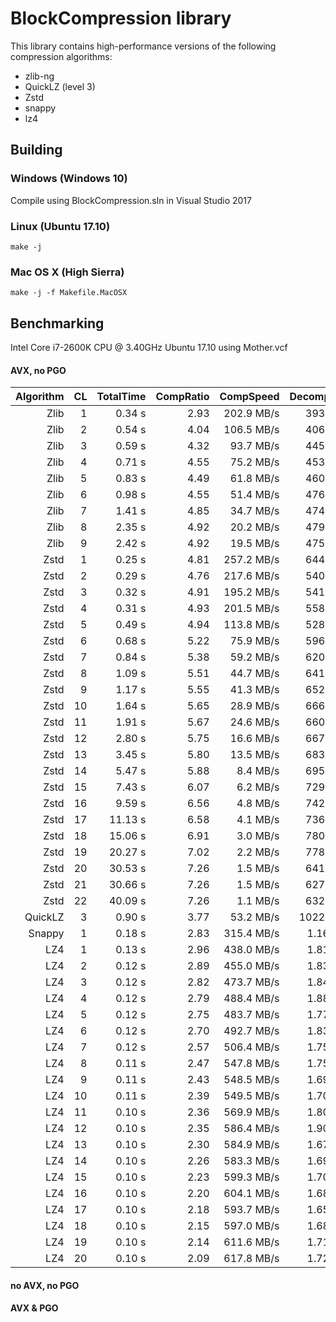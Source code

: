 # BlockCompression library

This library contains high-performance versions of the following compression algorithms:

* zlib-ng
* QuickLZ (level 3)
* Zstd
* snappy
* lz4

## Building

### Windows (Windows 10)

Compile using BlockCompression.sln in Visual Studio 2017

### Linux (Ubuntu 17.10)

```
make -j
```

### Mac OS X (High Sierra)

```
make -j -f Makefile.MacOSX
```

## Benchmarking

Intel Core i7-2600K CPU @ 3.40GHz
Ubuntu 17.10
using Mother.vcf

#### AVX, no PGO

Algorithm | CL | TotalTime | CompRatio |  CompSpeed | DecompSpeed | Speed% | Ratio% | SpRank | CrRank |
---------:|---:|----------:|----------:|-----------:|------------:|-------:|-------:|-------:|-------:|
Zlib      |  1 |    0.34 s |      2.93 | 202.9 MB/s |  393.2 MB/s |  1.000 |  1.000 |     26 |     33 |
Zlib      |  2 |    0.54 s |      4.04 | 106.5 MB/s |  406.7 MB/s |  0.631 |  1.379 |     28 |     30 |
Zlib      |  3 |    0.59 s |      4.32 |  93.7 MB/s |  445.3 MB/s |  0.579 |  1.473 |     29 |     29 |
Zlib      |  4 |    0.71 s |      4.55 |  75.2 MB/s |  453.7 MB/s |  0.482 |  1.553 |     31 |     27 |
Zlib      |  5 |    0.83 s |      4.49 |  61.8 MB/s |  460.2 MB/s |  0.407 |  1.530 |     32 |     28 |
Zlib      |  6 |    0.98 s |      4.55 |  51.4 MB/s |  476.4 MB/s |  0.347 |  1.554 |     35 |     26 |
Zlib      |  7 |    1.41 s |      4.85 |  34.7 MB/s |  474.7 MB/s |  0.241 |  1.654 |     38 |     23 |
Zlib      |  8 |    2.35 s |      4.92 |  20.2 MB/s |  479.2 MB/s |  0.145 |  1.679 |     41 |     21 |
Zlib      |  9 |    2.42 s |      4.92 |  19.5 MB/s |  475.8 MB/s |  0.140 |  1.679 |     42 |     20 |
Zstd      |  1 |    0.25 s |      4.81 | 257.2 MB/s |  644.7 MB/s |  1.374 |  1.642 |     22 |     24 |
Zstd      |  2 |    0.29 s |      4.76 | 217.6 MB/s |  540.7 MB/s |  1.160 |  1.623 |     23 |     25 |
Zstd      |  3 |    0.32 s |      4.91 | 195.2 MB/s |  541.0 MB/s |  1.072 |  1.674 |     25 |     22 |
Zstd      |  4 |    0.31 s |      4.93 | 201.5 MB/s |  558.1 MB/s |  1.106 |  1.682 |     24 |     19 |
Zstd      |  5 |    0.49 s |      4.94 | 113.8 MB/s |  528.6 MB/s |  0.700 |  1.686 |     27 |     18 |
Zstd      |  6 |    0.68 s |      5.22 |  75.9 MB/s |  596.5 MB/s |  0.503 |  1.780 |     30 |     17 |
Zstd      |  7 |    0.84 s |      5.38 |  59.2 MB/s |  620.5 MB/s |  0.404 |  1.835 |     33 |     16 |
Zstd      |  8 |    1.09 s |      5.51 |  44.7 MB/s |  641.9 MB/s |  0.313 |  1.879 |     36 |     15 |
Zstd      |  9 |    1.17 s |      5.55 |  41.3 MB/s |  652.4 MB/s |  0.290 |  1.894 |     37 |     14 |
Zstd      | 10 |    1.64 s |      5.65 |  28.9 MB/s |  666.9 MB/s |  0.207 |  1.926 |     39 |     13 |
Zstd      | 11 |    1.91 s |      5.67 |  24.6 MB/s |  660.5 MB/s |  0.178 |  1.933 |     40 |     12 |
Zstd      | 12 |    2.80 s |      5.75 |  16.6 MB/s |  667.7 MB/s |  0.121 |  1.962 |     43 |     11 |
Zstd      | 13 |    3.45 s |      5.80 |  13.5 MB/s |  683.3 MB/s |  0.099 |  1.978 |     44 |     10 |
Zstd      | 14 |    5.47 s |      5.88 |   8.4 MB/s |  695.9 MB/s |  0.062 |  2.007 |     45 |      9 |
Zstd      | 15 |    7.43 s |      6.07 |   6.2 MB/s |  729.6 MB/s |  0.046 |  2.072 |     46 |      8 |
Zstd      | 16 |    9.59 s |      6.56 |   4.8 MB/s |  742.7 MB/s |  0.035 |  2.236 |     47 |      7 |
Zstd      | 17 |   11.13 s |      6.58 |   4.1 MB/s |  736.7 MB/s |  0.031 |  2.245 |     48 |      6 |
Zstd      | 18 |   15.06 s |      6.91 |   3.0 MB/s |  780.5 MB/s |  0.023 |  2.358 |     49 |      5 |
Zstd      | 19 |   20.27 s |      7.02 |   2.2 MB/s |  778.8 MB/s |  0.017 |  2.396 |     50 |      4 |
Zstd      | 20 |   30.53 s |      7.26 |   1.5 MB/s |  641.1 MB/s |  0.011 |  2.476 |     51 |      3 |
Zstd      | 21 |   30.66 s |      7.26 |   1.5 MB/s |  627.3 MB/s |  0.011 |  2.476 |     52 |      2 |
Zstd      | 22 |   40.09 s |      7.26 |   1.1 MB/s |  632.1 MB/s |  0.008 |  2.476 |     53 |      1 |
QuickLZ   |  3 |    0.90 s |      3.77 |  53.2 MB/s | 1022.6 MB/s |  0.378 |  1.287 |     34 |     31 |
Snappy    |  1 |    0.18 s |      2.83 | 315.4 MB/s |  1.165 GB/s |  1.864 |  0.966 |     21 |     35 |
LZ4       |  1 |    0.13 s |      2.96 | 438.0 MB/s |  1.812 GB/s |  2.647 |  1.009 |     20 |     32 |
LZ4       |  2 |    0.12 s |      2.89 | 455.0 MB/s |  1.837 GB/s |  2.738 |  0.985 |     19 |     34 |
LZ4       |  3 |    0.12 s |      2.82 | 473.7 MB/s |  1.844 GB/s |  2.831 |  0.963 |     18 |     36 |
LZ4       |  4 |    0.12 s |      2.79 | 488.4 MB/s |  1.880 GB/s |  2.912 |  0.950 |     16 |     37 |
LZ4       |  5 |    0.12 s |      2.75 | 483.7 MB/s |  1.770 GB/s |  2.853 |  0.938 |     17 |     38 |
LZ4       |  6 |    0.12 s |      2.70 | 492.7 MB/s |  1.837 GB/s |  2.919 |  0.922 |     15 |     39 |
LZ4       |  7 |    0.12 s |      2.57 | 506.4 MB/s |  1.756 GB/s |  2.953 |  0.876 |     14 |     40 |
LZ4       |  8 |    0.11 s |      2.47 | 547.8 MB/s |  1.751 GB/s |  3.136 |  0.843 |     11 |     41 |
LZ4       |  9 |    0.11 s |      2.43 | 548.5 MB/s |  1.691 GB/s |  3.113 |  0.828 |     13 |     42 |
LZ4       | 10 |    0.11 s |      2.39 | 549.5 MB/s |  1.708 GB/s |  3.125 |  0.816 |     12 |     43 |
LZ4       | 11 |    0.10 s |      2.36 | 569.9 MB/s |  1.802 GB/s |  3.255 |  0.803 |     10 |     44 |
LZ4       | 12 |    0.10 s |      2.35 | 586.4 MB/s |  1.907 GB/s |  3.371 |  0.802 |      3 |     45 |
LZ4       | 13 |    0.10 s |      2.30 | 584.9 MB/s |  1.678 GB/s |  3.261 |  0.785 |      9 |     46 |
LZ4       | 14 |    0.10 s |      2.26 | 583.3 MB/s |  1.694 GB/s |  3.263 |  0.772 |      8 |     47 |
LZ4       | 15 |    0.10 s |      2.23 | 599.3 MB/s |  1.701 GB/s |  3.333 |  0.761 |      5 |     48 |
LZ4       | 16 |    0.10 s |      2.20 | 604.1 MB/s |  1.688 GB/s |  3.346 |  0.749 |      4 |     49 |
LZ4       | 17 |    0.10 s |      2.18 | 593.7 MB/s |  1.655 GB/s |  3.286 |  0.745 |      7 |     50 |
LZ4       | 18 |    0.10 s |      2.15 | 597.0 MB/s |  1.682 GB/s |  3.312 |  0.732 |      6 |     51 |
LZ4       | 19 |    0.10 s |      2.14 | 611.6 MB/s |  1.710 GB/s |  3.388 |  0.729 |      2 |     52 |
LZ4       | 20 |    0.10 s |      2.09 | 617.8 MB/s |  1.723 GB/s |  3.420 |  0.714 |      1 |     53 |

#### no AVX, no PGO

#### AVX & PGO
